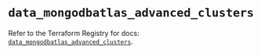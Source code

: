 # `data_mongodbatlas_advanced_clusters`

Refer to the Terraform Registry for docs: [`data_mongodbatlas_advanced_clusters`](https://registry.terraform.io/providers/mongodb/mongodbatlas/1.16.1/docs/data-sources/advanced_clusters).
